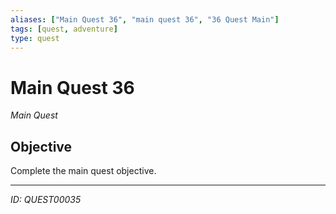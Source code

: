 ```yaml
---
aliases: ["Main Quest 36", "main quest 36", "36 Quest Main"]
tags: [quest, adventure]
type: quest
---
```


# Main Quest 36

*Main Quest*

## Objective
Complete the main quest objective.

---
*ID: QUEST00035*